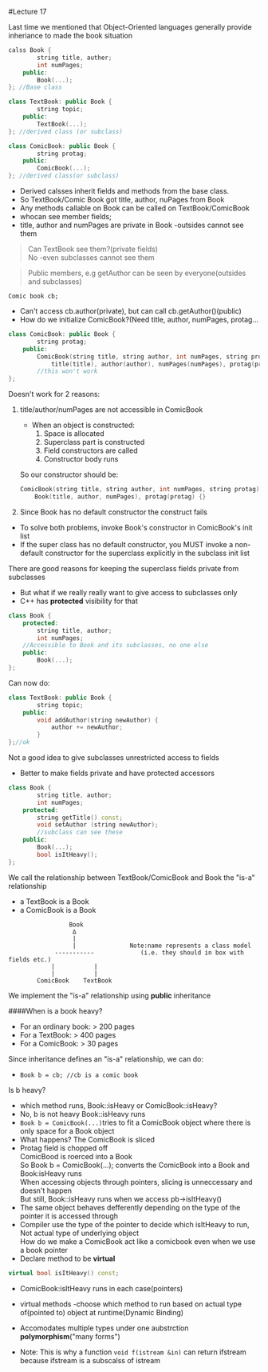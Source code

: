 #Lecture 17

Last time we mentioned that Object-Oriented languages generally provide inheriance to made the book situation  
```C++
calss Book {
		string title, auther;
		int numPages;
	public:
		Book(...);
}; //Base class

class TextBook: public Book {
		string topic;
	public:
		TextBook(...);
}; //derived class (or subclass)

class ComicBook: public Book {
		string protag;
	public:
		ComicBook(...);
}; //derived class(or subclass)
```
- Derived calsses inherit fields and methods from the base class.
- So TextBook/Comic Book got title, author, nuPages from Book
- Any methods callable on Book can be called on TextBook/ComicBook
- whocan see member fields;
- title, author and numPages are private in Book -outsides cannot see them
  
>Can TextBook see them?(private fields)  
>No -even subclasses cannot see them  

>Public members, e.g getAuthor can be seen by everyone(outsides and subclasses)  


`Comic book cb;`  
- Can't access cb.author(private), but can call cb.getAuthor()(public)  
- How do we initialize ComicBook?(Need title, author, numPages, protag...  
```C++
class ComicBook: public Book {
		string protag;
	public:
		ComicBook(string title, string author, int numPages, string protag):
			title(title), author(author), numPages(numPages), protag(protag) {}
		//this won't work
};
```
Doesn't work for 2 reasons:  
1. title/author/numPages are not accessible in ComicBook  
	- When an object is constructed:
		1. Space is allocated  
		2. Superclass part is constructed  
		3. Field constructors are called  
		4. Constructor body runs  

	So our constructor should be:  
	```C++  
	ComicBook(string title, string author, int numPages, string protag):
		Book(title, author, numPages), protag(protag) {}
	```

2. Since Book has no default constructor the construct fails  

- To solve both problems, invoke Book's constructor in ComicBook's init list  
- If the super class has no default constructor, you MUST invoke a non-default constructor for the superclass explicitly in the subclass init list  

There are good reasons for keeping the superclass fields private from subclasses  
- But what if we really really want to give access to subclasses only
- C++ has **protected** visibility for that  

```C++
class Book {
	protected:
		string title, author;
		int numPages;
	//Accessible to Book and its subclasses, no one else
	public:
		Book(...);
};
```

Can now do:  
```C++
class TextBook: public Book {
		string topic;
	public:
		void addAuthor(string newAuthor) {
			author += newAuthor;
		}
};//ok
```

Not a good idea to give subclasses unrestricted access to fields  
- Better to make fields private and have protected accessors  
```C++
class Book {
		string title, author;
		int numPages;
	protected:
		string getTitle() const;
		void setAuthor (string newAuthor);
		//subclass can see these
	public:
		Book(...);
		bool isItHeavy();
};
```
We call the relationship between TextBook/ComicBook and Book the "is-a" relationship  
- a TextBook is a Book
- a ComicBook is a Book  
```
                 Book
				  ∆
				  |
			      |               Note:name represents a class model
		     -----------			 (i.e. they should in box with fields etc.)
			|           |
			|           |
		ComicBook    TextBook
```

We implement the "is-a" relationship using __public__ inheritance  

####When is a book heavy?  
- For an ordinary book: > 200 pages
- For a TextBook: > 400 pages
- For a ComicBook: > 30 pages  

Since inheritance defines an "is-a" relationship, we can do:  
- `Book b = cb; //cb is a comic book`

Is b heavy?
- which method runs, Book::isHeavy or ComicBook::isHeavy?
- No, b is not heavy Book::isHeavy runs  
- `Book b = ComicBook(...)`tries to fit a ComicBook object where there is only space for a Book object  
- What happens? The ComicBook is sliced   
- Protag field is chopped off  
ComicBood is roerced into a Book  
So Book b = ComicBook(...); converts the ComicBook into a Book and Book:isHeavy runs  
When accessing objects through pointers, slicing is unneccessary and doesn't happen  
But still, Book::isHeavy runs when we access pb->isItHeavy()  
- The same object behaves defferently depending on the type of the pointer it is accessed through  
- Compiler use the type of the pointer to decide which isItHeavy to run, Not actual type of underlying object  
How do we make a ComicBook act like a comicbook even when we use a book pointer  
- Declare method to be **virtual**  
```C++
virtual bool isItHeavy() const;
```
- ComicBook:isItHeavy runs in each case(pointers)
- virtual methods -choose which method to run based on actual type of(pointed to) object at runtime(Dynamic Binding)  

- Accomodates multiple types under one aubstrction __polymorphism__("many forms")  
- Note: This is why a function `void f(istream &in)` can return ifstream because ifstream is a subscalss of istream
